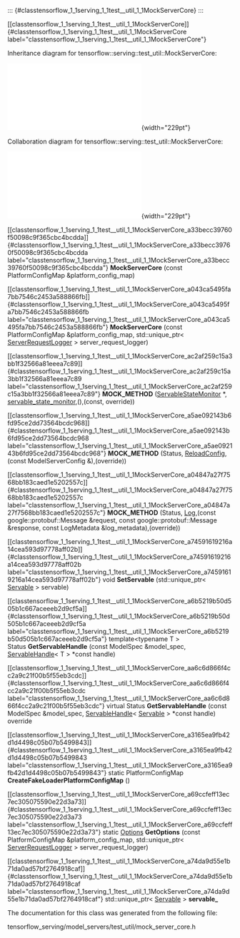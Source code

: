 ::: {#classtensorflow_1_1serving_1_1test__util_1_1MockServerCore}
:::

[\[classtensorflow\_1\_1serving\_1\_1test\_\_util\_1\_1MockServerCore\]]{#classtensorflow_1_1serving_1_1test__util_1_1MockServerCore
label="classtensorflow_1_1serving_1_1test__util_1_1MockServerCore"}

Inheritance diagram for tensorflow::serving::test\_util::MockServerCore:

![image](classtensorflow_1_1serving_1_1test__util_1_1MockServerCore__inherit__graph.pdf){width="229pt"}

Collaboration diagram for
tensorflow::serving::test\_util::MockServerCore:

![image](classtensorflow_1_1serving_1_1test__util_1_1MockServerCore__coll__graph.pdf){width="229pt"}

[\[classtensorflow\_1\_1serving\_1\_1test\_\_util\_1\_1MockServerCore\_a33becc39760f50098c9f365cbc4bcdda\]]{#classtensorflow_1_1serving_1_1test__util_1_1MockServerCore_a33becc39760f50098c9f365cbc4bcdda
label="classtensorflow_1_1serving_1_1test__util_1_1MockServerCore_a33becc39760f50098c9f365cbc4bcdda"}
**MockServerCore** (const PlatformConfigMap &platform\_config\_map)

[\[classtensorflow\_1\_1serving\_1\_1test\_\_util\_1\_1MockServerCore\_a043ca5495fa7bb7546c2453a588866fb\]]{#classtensorflow_1_1serving_1_1test__util_1_1MockServerCore_a043ca5495fa7bb7546c2453a588866fb
label="classtensorflow_1_1serving_1_1test__util_1_1MockServerCore_a043ca5495fa7bb7546c2453a588866fb"}
**MockServerCore** (const PlatformConfigMap &platform\_config\_map,
std::unique\_ptr$<$
[ServerRequestLogger](#classtensorflow_1_1serving_1_1ServerRequestLogger)
$>$ server\_request\_logger)

[\[classtensorflow\_1\_1serving\_1\_1test\_\_util\_1\_1MockServerCore\_ac2af259c15a3bb1f32566a81eeea7c89\]]{#classtensorflow_1_1serving_1_1test__util_1_1MockServerCore_ac2af259c15a3bb1f32566a81eeea7c89
label="classtensorflow_1_1serving_1_1test__util_1_1MockServerCore_ac2af259c15a3bb1f32566a81eeea7c89"}
**MOCK\_METHOD**
([ServableStateMonitor](#classtensorflow_1_1serving_1_1ServableStateMonitor)
$\ast$,
[servable\_state\_monitor](#classtensorflow_1_1serving_1_1ServerCore_ac435225d6ad57889e29d524b32b84c46),(),(const,
override))

[\[classtensorflow\_1\_1serving\_1\_1test\_\_util\_1\_1MockServerCore\_a5ae092143b6fd95ce2dd73564bcdc968\]]{#classtensorflow_1_1serving_1_1test__util_1_1MockServerCore_a5ae092143b6fd95ce2dd73564bcdc968
label="classtensorflow_1_1serving_1_1test__util_1_1MockServerCore_a5ae092143b6fd95ce2dd73564bcdc968"}
**MOCK\_METHOD** (Status,
[ReloadConfig](#classtensorflow_1_1serving_1_1ServerCore_ac3fbf30a022d978159532c2c68384669),(const
ModelServerConfig &),(override))

[\[classtensorflow\_1\_1serving\_1\_1test\_\_util\_1\_1MockServerCore\_a04847a27f7568bb183caed1e5202557c\]]{#classtensorflow_1_1serving_1_1test__util_1_1MockServerCore_a04847a27f7568bb183caed1e5202557c
label="classtensorflow_1_1serving_1_1test__util_1_1MockServerCore_a04847a27f7568bb183caed1e5202557c"}
**MOCK\_METHOD** (Status,
[Log](#classtensorflow_1_1serving_1_1ServerCore_a7eec47dca427a8fcf5e345572bf818e4),(const
google::protobuf::Message &request, const google::protobuf::Message
&response, const LogMetadata &log\_metadata),(override))

[\[classtensorflow\_1\_1serving\_1\_1test\_\_util\_1\_1MockServerCore\_a74591619216a14cea593d97778aff02b\]]{#classtensorflow_1_1serving_1_1test__util_1_1MockServerCore_a74591619216a14cea593d97778aff02b
label="classtensorflow_1_1serving_1_1test__util_1_1MockServerCore_a74591619216a14cea593d97778aff02b"}
void **SetServable** (std::unique\_ptr$<$
[Servable](#classtensorflow_1_1serving_1_1Servable) $>$ servable)

[\[classtensorflow\_1\_1serving\_1\_1test\_\_util\_1\_1MockServerCore\_a6b5219b50d505b1c667aceeeb2d9cf5a\]]{#classtensorflow_1_1serving_1_1test__util_1_1MockServerCore_a6b5219b50d505b1c667aceeeb2d9cf5a
label="classtensorflow_1_1serving_1_1test__util_1_1MockServerCore_a6b5219b50d505b1c667aceeeb2d9cf5a"}
template$<$typename T $>$ \
Status **GetServableHandle** (const ModelSpec &model\_spec,
[ServableHandle](#classtensorflow_1_1serving_1_1ServableHandle)$<$ T $>$
$\ast$const handle)

[\[classtensorflow\_1\_1serving\_1\_1test\_\_util\_1\_1MockServerCore\_aa6c6d866f4cc2a9c21f00b5f55eb3cdc\]]{#classtensorflow_1_1serving_1_1test__util_1_1MockServerCore_aa6c6d866f4cc2a9c21f00b5f55eb3cdc
label="classtensorflow_1_1serving_1_1test__util_1_1MockServerCore_aa6c6d866f4cc2a9c21f00b5f55eb3cdc"}
virtual Status **GetServableHandle** (const ModelSpec &model\_spec,
[ServableHandle](#classtensorflow_1_1serving_1_1ServableHandle)$<$
[Servable](#classtensorflow_1_1serving_1_1Servable) $>$ $\ast$const
handle) override

[\[classtensorflow\_1\_1serving\_1\_1test\_\_util\_1\_1MockServerCore\_a3165ea9fb42d1d4498c05b07b5499843\]]{#classtensorflow_1_1serving_1_1test__util_1_1MockServerCore_a3165ea9fb42d1d4498c05b07b5499843
label="classtensorflow_1_1serving_1_1test__util_1_1MockServerCore_a3165ea9fb42d1d4498c05b07b5499843"}
static PlatformConfigMap **CreateFakeLoaderPlatformConfigMap** ()

[\[classtensorflow\_1\_1serving\_1\_1test\_\_util\_1\_1MockServerCore\_a69ccfeff13ec7ec305075590e22d3a73\]]{#classtensorflow_1_1serving_1_1test__util_1_1MockServerCore_a69ccfeff13ec7ec305075590e22d3a73
label="classtensorflow_1_1serving_1_1test__util_1_1MockServerCore_a69ccfeff13ec7ec305075590e22d3a73"}
static [Options](#structtensorflow_1_1serving_1_1ServerCore_1_1Options)
**GetOptions** (const PlatformConfigMap &platform\_config\_map,
std::unique\_ptr$<$
[ServerRequestLogger](#classtensorflow_1_1serving_1_1ServerRequestLogger)
$>$ server\_request\_logger)

[\[classtensorflow\_1\_1serving\_1\_1test\_\_util\_1\_1MockServerCore\_a74da9d55e1b71da0ad57bf2764918caf\]]{#classtensorflow_1_1serving_1_1test__util_1_1MockServerCore_a74da9d55e1b71da0ad57bf2764918caf
label="classtensorflow_1_1serving_1_1test__util_1_1MockServerCore_a74da9d55e1b71da0ad57bf2764918caf"}
std::unique\_ptr$<$ [Servable](#classtensorflow_1_1serving_1_1Servable)
$>$ **servable\_**

The documentation for this class was generated from the following file:

tensorflow\_serving/model\_servers/test\_util/mock\_server\_core.h
